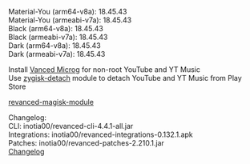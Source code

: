 Material-You (arm64-v8a): 18.45.43  
Material-You (armeabi-v7a): 18.45.43  
Black (arm64-v8a): 18.45.43  
Black (armeabi-v7a): 18.45.43  
Dark (arm64-v8a): 18.45.43  
Dark (armeabi-v7a): 18.45.43  

Install [Vanced Microg](https://github.com/inotia00/VancedMicroG/releases) for non-root YouTube and YT Music  
Use [zygisk-detach](https://github.com/j-hc/zygisk-detach) module to detach YouTube and YT Music from Play Store  

[revanced-magisk-module](https://github.com/j-hc/revanced-magisk-module)  

Changelog:  
CLI: inotia00/revanced-cli-4.4.1-all.jar  
Integrations: inotia00/revanced-integrations-0.132.1.apk  
Patches: inotia00/revanced-patches-2.210.1.jar  
[Changelog](https://github.com/inotia00/revanced-patches/releases/tag/v2.210.1)  
